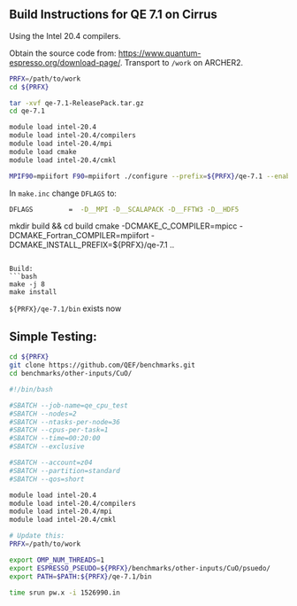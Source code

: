 Build Instructions for QE 7.1 on Cirrus
-----------------------------------------

Using the Intel 20.4 compilers. 

Obtain the source code from: https://www.quantum-espresso.org/download-page/. Transport to `/work` on ARCHER2.

```bash
PRFX=/path/to/work
cd ${PRFX}

tar -xvf qe-7.1-ReleasePack.tar.gz
cd qe-7.1

module load intel-20.4
module load intel-20.4/compilers 
module load intel-20.4/mpi 
module load cmake
module load intel-20.4/cmkl

MPIF90=mpiifort F90=mpiifort ./configure --prefix=${PRFX}/qe-7.1 --enable-parallel --enable-openmp --with-scalapack=yes
```

In `make.inc` change `DFLAGS` to:

```bash
DFLAGS         =  -D__MPI -D__SCALAPACK -D__FFTW3 -D__HDF5
```






mkdir build && cd build
cmake -DCMAKE_C_COMPILER=mpicc -DCMAKE_Fortran_COMPILER=mpiifort -DCMAKE_INSTALL_PREFIX=${PRFX}/qe-7.1 ..

```

Build:
```bash
make -j 8 
make install
```

`${PRFX}/qe-7.1/bin` exists now


Simple Testing:
----------------

```bash
cd ${PRFX}
git clone https://github.com/QEF/benchmarks.git
cd benchmarks/other-inputs/CuO/
```

```bash
#!/bin/bash

#SBATCH --job-name=qe_cpu_test
#SBATCH --nodes=2
#SBATCH --ntasks-per-node=36
#SBATCH --cpus-per-task=1
#SBATCH --time=00:20:00
#SBATCH --exclusive 

#SBATCH --account=z04
#SBATCH --partition=standard
#SBATCH --qos=short

module load intel-20.4
module load intel-20.4/compilers 
module load intel-20.4/mpi 
module load intel-20.4/cmkl

# Update this: 
PRFX=/path/to/work

export OMP_NUM_THREADS=1
export ESPRESSO_PSEUDO=${PRFX}/benchmarks/other-inputs/CuO/psuedo/
export PATH=$PATH:${PRFX}/qe-7.1/bin

time srun pw.x -i 1526990.in
```